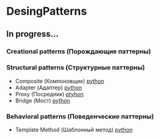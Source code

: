 # DesingPatterns
## In progress...
### Creational patterns (Порождающие паттерны)

### Structural patterns (Структурные паттерны)
- Composite (Компоновщик) [python](https://github.com/arcanrun/DesingPatterns/blob/master/structural/Composite.py)
- Adapter (Адаптер) [python](https://github.com/arcanrun/DesingPatterns/blob/master/structural/Adapter.py)
- Proxy (Посредник) [ptyhon](https://github.com/arcanrun/DesingPatterns/blob/master/structural/Proxy.py)
- Bridge (Мост) [python](https://github.com/arcanrun/DesingPatterns/blob/master/structural/Bridge.py)
### Behavioral patterns (Поведенческие паттерны)
- Template Method (Шаблонный метод) [python](https://github.com/arcanrun/DesingPatterns/blob/master/behavioral/TemplateMethod.py)
